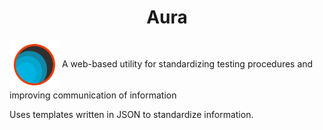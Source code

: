 <h1 align="center">Aura</h1>
<img  align="center" width="80px" src="https://github.com/hschreck/Aura/blob/development/images/AuraLogo.png">
A web-based utility for standardizing testing procedures and improving communication of information

Uses templates written in JSON to standardize information.
